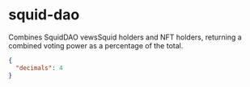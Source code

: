 # squid-dao

Combines SquidDAO vewsSquid holders and NFT holders, returning a combined voting power as a percentage of the total.

```json
{
  "decimals": 4
}
```
